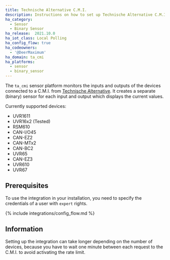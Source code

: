 ```yaml
---
title: Technische Alternative C.M.I.
description: Instructions on how to set up Technische Alternative C.M.I. sensors in Home Assistant.
ha_category:
  - Sensor
  - Binary Sensor
ha_release:  2021.10.0
ha_iot_class: Local Polling
ha_config_flow: true
ha_codeowners:
  - '@DeerMaximum'
ha_domain: ta_cmi
ha_platforms:
  - sensor
  - binary_sensor
---
```


The `ta_cmi` sensor platform monitors the inputs and outputs of the devices connected to a C.M.I. from [Technische Alternative](https://www.ta.co.at/). It creates a separate (binary) sensor for each input and output which displays the current values.

Currently supported devices:

- UVR1611
- UVR16x2 (Tested)
- RSM610
- CAN-I/O45
- CAN-EZ2
- CAN-MTx2
- CAN-BC2
- UVR65
- CAN-EZ3
- UVR610
- UVR67

## Prerequisites

To use the integration in your installation, you need to specify the credentials of a user with `expert` rights.

{% include integrations/config_flow.md %}

## Information

Setting up the integration can take longer depending on the number of devices, because you have to wait one minute between each request to the C.M.I. to avoid activating the rate limit.

[taWebsite]: https://www.ta.co.at/
[DeviceClassList]: https://developers.home-assistant.io/docs/core/entity/sensor#available-device-classes